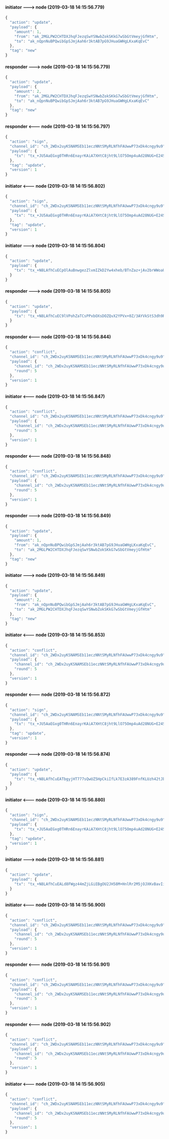 
#### initiator ---> node (2019-03-18 14:15:56.779)
```javascript
{
  "action": "update",
  "payload": {
    "amount": 1,
    "from": "ak_2MGLPW2CHTDXJhqFJezqSwYSNwbZokSKkG7wSbGtVmeyjGfHtm",
    "to": "ak_nQpnNuBPQwibGpSJmjAah6r3ktAB7pG9JHuaGWHgLKxaKqEvC"
  },
  "tag": "new"
}
```

#### responder ---> node (2019-03-18 14:15:56.779)
```javascript
{
  "action": "update",
  "payload": {
    "amount": 2,
    "from": "ak_2MGLPW2CHTDXJhqFJezqSwYSNwbZokSKkG7wSbGtVmeyjGfHtm",
    "to": "ak_nQpnNuBPQwibGpSJmjAah6r3ktAB7pG9JHuaGWHgLKxaKqEvC"
  },
  "tag": "new"
}
```

#### responder <--- node (2019-03-18 14:15:56.797)
```javascript
{
  "action": "sign",
  "channel_id": "ch_2WDx2uyKSNAMSEb11eczNNtSMyRLNfhFAUwwP73xDk4cngy9u9",
  "payload": {
    "tx": "tx_+JU5AaEGxg0THRn6EnayrKAiA7XHtC8jht9LlO75Omp4uAd28NUG+E24S/hJggI6AaEBsbV3vNMnyznlXmwCa9anShs13mwGUMSuUe+rdZ5BW2ahAWccVUZGSUV1srSU9lFoIXEGY9hIk83S0jYDelTDPu6EAqDfIyBjJa3cm0yXcRvc1Ax1GckU5meyZ3GDH5pVC8PVRuHe9jg="
  },
  "tag": "update",
  "version": 1
}
```

#### initiator <--- node (2019-03-18 14:15:56.802)
```javascript
{
  "action": "sign",
  "channel_id": "ch_2WDx2uyKSNAMSEb11eczNNtSMyRLNfhFAUwwP73xDk4cngy9u9",
  "payload": {
    "tx": "tx_+JU5AaEGxg0THRn6EnayrKAiA7XHtC8jht9LlO75Omp4uAd28NUG+E24S/hJggI6AaEBsbV3vNMnyznlXmwCa9anShs13mwGUMSuUe+rdZ5BW2ahAWccVUZGSUV1srSU9lFoIXEGY9hIk83S0jYDelTDPu6EAaDVKneBkzhWnEbC2q9FakzUh62kF75skKy/zAal9PdC4a/QsrE="
  },
  "tag": "update",
  "version": 1
}
```

#### initiator ---> node (2019-03-18 14:15:56.804)
```javascript
{
  "action": "update",
  "payload": {
    "tx": "tx_+N8LAfhCuECpOlAuBnwgezZlvmIZkD2Yw4xheb/BTnZaz+jAv2brWWoaUl95yOwZ6ataFXQmXvf3gVB7nGmWljxpHw0wwfIAuJf4lTkBoQbGDRMdGfoSdrKsoCIDtce0LyOG30uU7vk6ani4B3bw1Qb4TbhL+EmCAjoBoQGxtXe80yfLOeVebAJr1qdKGzXebAZQxK5R76t1nkFbZqEBZxxVRkZJRXWytJT2UWghcQZj2EiTzdLSNgN6VMM+7oQBoNUqd4GTOFacRsLar0VqTNSHraQXvmyQrL/MBqX090LhsL9soA=="
  }
}
```

#### responder ---> node (2019-03-18 14:15:56.805)
```javascript
{
  "action": "update",
  "payload": {
    "tx": "tx_+N8LAfhCuEC9lVPohZaTCsPPxbOXsDOZQvX2YPVx+0Z/3AYVkStS3dh9Rg2jmQE3fLj7ryk/lpVqDLSIDmVmDAh2U2evlc0BuJf4lTkBoQbGDRMdGfoSdrKsoCIDtce0LyOG30uU7vk6ani4B3bw1Qb4TbhL+EmCAjoBoQGxtXe80yfLOeVebAJr1qdKGzXebAZQxK5R76t1nkFbZqEBZxxVRkZJRXWytJT2UWghcQZj2EiTzdLSNgN6VMM+7oQCoN8jIGMlrdybTJdxG9zUDHUZyRTmZ7JncYMfmlULw9VGqnTrSA=="
  }
}
```

#### responder <--- node (2019-03-18 14:15:56.844)
```javascript
{
  "action": "conflict",
  "channel_id": "ch_2WDx2uyKSNAMSEb11eczNNtSMyRLNfhFAUwwP73xDk4cngy9u9",
  "payload": {
    "channel_id": "ch_2WDx2uyKSNAMSEb11eczNNtSMyRLNfhFAUwwP73xDk4cngy9u9",
    "round": 5
  },
  "version": 1
}
```

#### initiator <--- node (2019-03-18 14:15:56.847)
```javascript
{
  "action": "conflict",
  "channel_id": "ch_2WDx2uyKSNAMSEb11eczNNtSMyRLNfhFAUwwP73xDk4cngy9u9",
  "payload": {
    "channel_id": "ch_2WDx2uyKSNAMSEb11eczNNtSMyRLNfhFAUwwP73xDk4cngy9u9",
    "round": 5
  },
  "version": 1
}
```

#### responder <--- node (2019-03-18 14:15:56.848)
```javascript
{
  "action": "conflict",
  "channel_id": "ch_2WDx2uyKSNAMSEb11eczNNtSMyRLNfhFAUwwP73xDk4cngy9u9",
  "payload": {
    "channel_id": "ch_2WDx2uyKSNAMSEb11eczNNtSMyRLNfhFAUwwP73xDk4cngy9u9",
    "round": 5
  },
  "version": 1
}
```

#### responder ---> node (2019-03-18 14:15:56.849)
```javascript
{
  "action": "update",
  "payload": {
    "amount": 1,
    "from": "ak_nQpnNuBPQwibGpSJmjAah6r3ktAB7pG9JHuaGWHgLKxaKqEvC",
    "to": "ak_2MGLPW2CHTDXJhqFJezqSwYSNwbZokSKkG7wSbGtVmeyjGfHtm"
  },
  "tag": "new"
}
```

#### initiator ---> node (2019-03-18 14:15:56.849)
```javascript
{
  "action": "update",
  "payload": {
    "amount": 2,
    "from": "ak_nQpnNuBPQwibGpSJmjAah6r3ktAB7pG9JHuaGWHgLKxaKqEvC",
    "to": "ak_2MGLPW2CHTDXJhqFJezqSwYSNwbZokSKkG7wSbGtVmeyjGfHtm"
  },
  "tag": "new"
}
```

#### initiator <--- node (2019-03-18 14:15:56.853)
```javascript
{
  "action": "conflict",
  "channel_id": "ch_2WDx2uyKSNAMSEb11eczNNtSMyRLNfhFAUwwP73xDk4cngy9u9",
  "payload": {
    "channel_id": "ch_2WDx2uyKSNAMSEb11eczNNtSMyRLNfhFAUwwP73xDk4cngy9u9",
    "round": 5
  },
  "version": 1
}
```

#### responder <--- node (2019-03-18 14:15:56.872)
```javascript
{
  "action": "sign",
  "channel_id": "ch_2WDx2uyKSNAMSEb11eczNNtSMyRLNfhFAUwwP73xDk4cngy9u9",
  "payload": {
    "tx": "tx_+JU5AaEGxg0THRn6EnayrKAiA7XHtC8jht9LlO75Omp4uAd28NUG+E24S/hJggI6AaEBZxxVRkZJRXWytJT2UWghcQZj2EiTzdLSNgN6VMM+7oShAbG1d7zTJ8s55V5sAmvWp0obNd5sBlDErlHvq3WeQVtmAaDYTo7iKW4pok1Wlbwhz4YiC9oAIRiuehUOjC8hE90TsfdTdV0="
  },
  "tag": "update",
  "version": 1
}
```

#### responder ---> node (2019-03-18 14:15:56.874)
```javascript
{
  "action": "update",
  "payload": {
    "tx": "tx_+N8LAfhCuEATbgyjHT777sQwUZ5HpCkiIfLk7E3zA389FnfKLUzh42tJbVzAncoecVvYcAWm1fLUBU1xAh5rFr2lLQXOWfkJuJf4lTkBoQbGDRMdGfoSdrKsoCIDtce0LyOG30uU7vk6ani4B3bw1Qb4TbhL+EmCAjoBoQFnHFVGRklFdbK0lPZRaCFxBmPYSJPN0tI2A3pUwz7uhKEBsbV3vNMnyznlXmwCa9anShs13mwGUMSuUe+rdZ5BW2YBoNhOjuIpbimiTVaVvCHPhiIL2gAhGK56FQ6MLyET3ROxMAAcuQ=="
  }
}
```

#### initiator <--- node (2019-03-18 14:15:56.880)
```javascript
{
  "action": "sign",
  "channel_id": "ch_2WDx2uyKSNAMSEb11eczNNtSMyRLNfhFAUwwP73xDk4cngy9u9",
  "payload": {
    "tx": "tx_+JU5AaEGxg0THRn6EnayrKAiA7XHtC8jht9LlO75Omp4uAd28NUG+E24S/hJggI6AaEBZxxVRkZJRXWytJT2UWghcQZj2EiTzdLSNgN6VMM+7oShAbG1d7zTJ8s55V5sAmvWp0obNd5sBlDErlHvq3WeQVtmAqD+umuKN7Gji9wLmdyY8vN+2j3khw/nkE8xwyPc5Xq1ECA9/iI="
  },
  "tag": "update",
  "version": 1
}
```

#### initiator ---> node (2019-03-18 14:15:56.881)
```javascript
{
  "action": "update",
  "payload": {
    "tx": "tx_+N8LAfhCuEALd8FWgz44mZjLGiEBgOU2JH58M+HnlRr2M5jOJXKvBavIiF1EGurOUxsfFK5N+D5444ik74jIm+SbVxuFWDQJuJf4lTkBoQbGDRMdGfoSdrKsoCIDtce0LyOG30uU7vk6ani4B3bw1Qb4TbhL+EmCAjoBoQFnHFVGRklFdbK0lPZRaCFxBmPYSJPN0tI2A3pUwz7uhKEBsbV3vNMnyznlXmwCa9anShs13mwGUMSuUe+rdZ5BW2YCoP66a4o3saOL3AuZ3Jjy837aPeSHD+eQTzHDI9zlerUQB2Ffrg=="
  }
}
```

#### initiator <--- node (2019-03-18 14:15:56.900)
```javascript
{
  "action": "conflict",
  "channel_id": "ch_2WDx2uyKSNAMSEb11eczNNtSMyRLNfhFAUwwP73xDk4cngy9u9",
  "payload": {
    "channel_id": "ch_2WDx2uyKSNAMSEb11eczNNtSMyRLNfhFAUwwP73xDk4cngy9u9",
    "round": 5
  },
  "version": 1
}
```

#### responder <--- node (2019-03-18 14:15:56.901)
```javascript
{
  "action": "conflict",
  "channel_id": "ch_2WDx2uyKSNAMSEb11eczNNtSMyRLNfhFAUwwP73xDk4cngy9u9",
  "payload": {
    "channel_id": "ch_2WDx2uyKSNAMSEb11eczNNtSMyRLNfhFAUwwP73xDk4cngy9u9",
    "round": 5
  },
  "version": 1
}
```

#### responder <--- node (2019-03-18 14:15:56.902)
```javascript
{
  "action": "conflict",
  "channel_id": "ch_2WDx2uyKSNAMSEb11eczNNtSMyRLNfhFAUwwP73xDk4cngy9u9",
  "payload": {
    "channel_id": "ch_2WDx2uyKSNAMSEb11eczNNtSMyRLNfhFAUwwP73xDk4cngy9u9",
    "round": 5
  },
  "version": 1
}
```

#### initiator <--- node (2019-03-18 14:15:56.905)
```javascript
{
  "action": "conflict",
  "channel_id": "ch_2WDx2uyKSNAMSEb11eczNNtSMyRLNfhFAUwwP73xDk4cngy9u9",
  "payload": {
    "channel_id": "ch_2WDx2uyKSNAMSEb11eczNNtSMyRLNfhFAUwwP73xDk4cngy9u9",
    "round": 5
  },
  "version": 1
}
```
